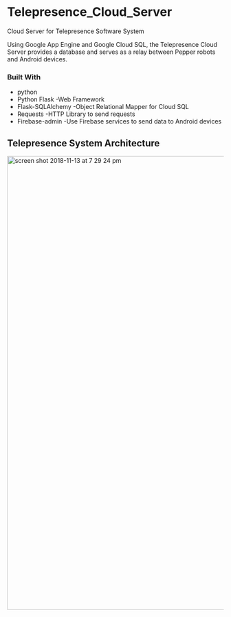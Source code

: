 # Telepresence_Cloud_Server
Cloud Server for Telepresence Software System

Using Google App Engine and Google Cloud SQL, the Telepresence Cloud Server provides a database and serves as a relay between Pepper robots and Android devices.

### Built With
* python
* Python Flask      -Web Framework
* Flask-SQLAlchemy  -Object Relational Mapper for Cloud SQL
* Requests          -HTTP Library to send requests
* Firebase-admin    -Use Firebase services to send data to Android devices

## Telepresence System Architecture
<img width="1052" alt="screen shot 2018-11-13 at 7 29 24 pm" src="https://user-images.githubusercontent.com/34588197/48458275-7fbe3b80-e77a-11e8-9f69-00dcce7f954d.png"/></br>
